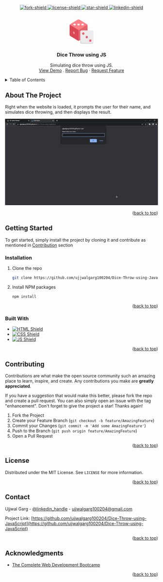 <a name="readme-top" id="readme-top"></a>

<!-- Project Shields -->
<p align="center">
  <a href="https://github.com/ujjwalgarg100204/Dice-Throw-using-JavaScript/network/members"
  >
    <img
      src="https://img.shields.io/github/forks/ujjwalgarg100204/Dice-Throw-using-JavaScript.svg?style=for-the-badge"
      alt="fork-shield"
    />
  </a>
  <a
    href="https://github.com/ujjwalgarg100204/Dice-Throw-using-JavaScript/blob/master/LICENSE.txt"
  >
    <img
      src="https://img.shields.io/github/license/ujjwalgarg100204/Dice-Throw-using-JavaScript.svg?style=for-the-badge"
      alt="license-shield"
    />
  </a>
  <a href=" https://github.com/ujjwalgarg100204/Dice-Throw-using-JavaScript/stargazers">
    <img
      src="https://img.shields.io/github/stars/ujjwalgarg100204/Dice-Throw-using-JavaScript.svg?style=for-the-badge"
      alt="star-shield"
    />
  </a>
  <a href="https://linkedin.com/in/ujjwal-garg-3a5639243">
    <img
      src="https://img.shields.io/badge/-LinkedIn-black.svg?style=for-the-badge&logo=linkedin&colorB=555"
      alt="linkedin-shield"
    />
  </a>
</p>

<!-- Project Logo -->
<br />
<div align="center">
  <a href="#">
    <img
      src="images/logo.png"
      alt="Logo"
      width="80"
      height="80"
      aria-label="Logo pic for the project"
    />
  </a>

<h3 align="center">Dice Throw using JS</h3>

  <p align="center" aria-label="Short Description of the project">
    Simulating dice throw using JS.
    <br />
    <a
      href="https://ujjwalgarg100204.github.io/Dice-Throw-using-JavaScript/"
      aria-label="Link to go to the demo of the project"
      >View Demo</a
    >
    .
    <a
      href="https://github.com/ujjwalgarg100204/Dice-Throw-using-JavaScript/issues"
      aria-label="Link to issues of github repo"
      >Report Bug</a
    >
    ·
    <a
      href="https://github.com/ujjwalgarg100204/Dice-Throw-using-JavaScript/issues"
      aria-label="Link to issues of github repo"
      >Request Feature</a
    >
  </p>
</div>

<!-- TABLE OF CONTENTS -->
<details>
  <summary>Table of Contents</summary>
  <ol>
    <li>
      <a href="#about-the-project">About The Project</a>
      <ul>
        <li><a href="#built-with">Built With</a></li>
      </ul>
    </li>
    <li>
      <a href="#getting-started">Getting Started</a>
      <ul>
        <li><a href="#installation">Installation</a></li>
      </ul>
    </li>
    <li><a href="#contributing">Contributing</a></li>
    <li><a href="#license">License</a></li>
    <li><a href="#contact">Contact</a></li>
    <li><a href="#acknowledgments">Acknowledgments</a></li>
  </ol>
</details>

<!-- ABOUT THE PROJECT -->
<h2>About The Project</h2>
Right when the website is loaded, it prompts the user for their name, and simulates dice throwing, and then displays the
result.
<p align="center">
  <img src="images/demo.gif" alt="animated" />
</p>

<p align="right">(<a href="#readme-top">back to top</a>)</p>

<!-- GETTING STARTED -->

<h2>Getting Started</h2>

To get started, simply install the project by cloning it and contribute as mentioned in <a href="#contributing">
Contribution</a> section

### Installation

1. Clone the repo
   ```sh
   git clone https://github.com/ujjwalgarg100204/Dice-Throw-using-JavaScript.git
   ```
2. Install NPM packages
   ```sh
   npm install
   ```

<p align="right">(<a href="#readme-top">back to top</a>)</p>

<!-- Built With -->

### Built With

<ul>
  <li>
    <a href="https://www.w3schools.com/html/html_intro.asp">
      <img
        src="https://img.shields.io/badge/HTML5-E34F26?style=for-the-badge&logo=html5&logoColor=white"
        alt="HTML Shield"
      />
    </a>
  </li>
  <li>
    <a href="https://www.w3schools.com/css/css_intro.asp">
      <img
        src="https://img.shields.io/badge/CSS3-1572B6?style=for-the-badge&logo=css3&logoColor=white"
        alt="CSS Shield"
      />
    </a>
  </li>
  <li>
    <a href="https://www.w3schools.com/js/js_intro.asp">
      <img
        src="https://img.shields.io/badge/JavaScript-323330?style=for-the-badge&logo=javascript&logoColor=F7DF1E"
        alt="JS Shield"
      />
    </a>
  </li>
</ul>
<p align="right">(<a href="#readme-top">back to top</a>)</p>

<!-- CONTRIBUTING -->

## Contributing

Contributions are what make the open source community such an amazing place to learn, inspire, and create. Any
contributions you make are **greatly appreciated**.

If you have a suggestion that would make this better, please fork the repo and create a pull request. You can also
simply open an issue with the tag "enhancement".
Don't forget to give the project a star! Thanks again!

1. Fork the Project
2. Create your Feature Branch (`git checkout -b feature/AmazingFeature`)
3. Commit your Changes (`git commit -m 'Add some AmazingFeature'`)
4. Push to the Branch (`git push origin feature/AmazingFeature`)
5. Open a Pull Request

<p align="right">(<a href="#readme-top">back to top</a>)</p>

<!-- LICENSE -->

## License

Distributed under the MIT License. See `LICENSE` for more information.

<p align="right">(<a href="#readme-top">back to top</a>)</p>

<!-- CONTACT -->

## Contact

Ujjwal Garg - [@linkedin_handle](https://linkedin.com/in/ujjwal-garg-3a5639243) - ujjwalgarg100204@gmail.com

Project
Link: [https://github.com/ujjwalgarg100204/Dice-Throw-using-JavaScript](https://github.com/ujjwalgarg100204/Dice-Throw-using-JavaScript)

<p align="right">(<a href="#readme-top">back to top</a>)</p>

<!-- ACKNOWLEDGMENTS -->

## Acknowledgments

- [The Complete Web Development Bootcamp](https://www.udemy.com/course/the-complete-web-development-bootcamp/)

<p align="right">(<a href="#readme-top">back to top</a>)</p>
